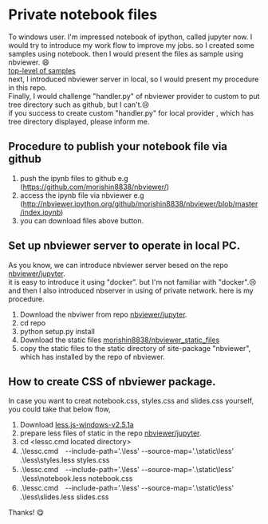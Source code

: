 # Private notebook files

To windows user.
I'm impressed notebook of ipython, called jupyter now. I would try to introduce my work flow to improve my jobs. so I created some samples using notebook. then I would present the files as sample using nbviewer. :smile:  
[top-level of samples](http://nbviewer.ipython.org/github/morishin8838/nbviewer/blob/master/index.ipynb)  
next, I introduced nbviewer server in local, so  I would present my procedure in this repo.  
Finally, I would challenge "handler.py" of nbviewer provider to custom to put tree directory such as github, but I can't.:cry:   
if you success to create custom "handler.py" for local provider , which has tree directory displayed, please inform me.

## Procedure to publish your notebook file via github
1. push the ipynb files to github
    e.g  (https://github.com/morishin8838/nbviewer/)
2. access the ipynb file via nbviewer
    e.g  (http://nbviewer.ipython.org/github/morishin8838/nbviewer/blob/master/index.ipynb)
3. you can download files above button.

## Set up nbviewer server to operate in local PC.
As you know, we can introduce nbviewer server besed on the repo [nbviewer/jupyter](https://github.com/jupyter/nbviewer).  
it is easy to introduce it using "docker". but I'm not familiar with "docker".:cry:  and then I also introduced nbserver in using of private network. here is my procedure.

1. Download the nbviwer from repo [nbviewer/jupyter](https://github.com/jupyter/nbviewer).
2. cd repo
3. python setup.py install
4. Download the static files [morishin8838/nbviewer_static_files](https://github.com/morishin8838/nbviewer_static_files)
5. copy the static files to the static directory of site-package "nbviewer", which has installed by the repo of nbviewer.

## How to create CSS of nbviewer package.
In case you want to creat notebook.css, styles.css and slides.css yourself, you could take that below flow,

1. Download [less.js-windows-v2.5.1a](https://github.com/duncansmart/less.js-windows/releases)  
2. prepare less files of static in the repo [nbviewer/jupyter](https://github.com/jupyter/nbviewer).  
3. cd <lessc.cmd located directory>  
4. .\lessc.cmd　--include-path='.\less' --source-map='.\static\less'  .\less\styles.less styles.css  
5. .\lessc.cmd　--include-path='.\less' --source-map='.\static\less'  .\less\notebook.less notebook.css  
6. .\lessc.cmd　--include-path='.\less' --source-map='.\static\less'  .\less\slides.less slides.css  


Thanks!
:yum:


